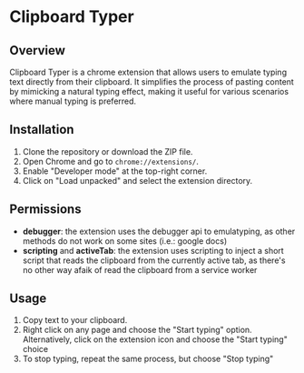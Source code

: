 # Clipboard Typer

## Overview

Clipboard Typer is a chrome extension that allows users to emulate typing text directly from their clipboard. It simplifies the process of pasting content by mimicking a natural typing effect, making it useful for various scenarios where manual typing is preferred.

## Installation

1. Clone the repository or download the ZIP file.
2. Open Chrome and go to `chrome://extensions/`.
3. Enable "Developer mode" at the top-right corner.
4. Click on "Load unpacked" and select the extension directory.

## Permissions

- **debugger**: the extension uses the debugger api to emulatyping, as other methods do not work on some sites (i.e.: google docs)
- **scripting** and **activeTab**: the extension uses scripting to inject a short script that reads the clipboard from the currently active tab, as there's no other way afaik of read the clipboard from a service worker

## Usage

1. Copy text to your clipboard.
2. Right click on any page and choose the "Start typing" option. Alternatively, click on the extension icon and choose the "Start typing" choice
3. To stop typing, repeat the same process, but choose "Stop typing"
